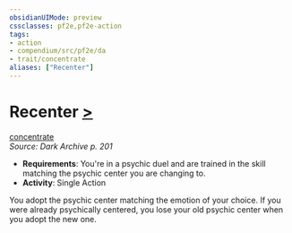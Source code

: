 ```yaml
---
obsidianUIMode: preview
cssclasses: pf2e,pf2e-action
tags:
- action
- compendium/src/pf2e/da
- trait/concentrate
aliases: ["Recenter"]
---
```

# Recenter [>](rules/core-rulebook/chapter-9-playing-the-game.md#Actions "Single Action")
[concentrate](rules/traits/concentrate.md "Concentrate Action & Ability Trait")  
*Source: Dark Archive p. 201*  

- **Requirements**: You're in a psychic duel and are trained in the skill matching the psychic center you are changing to.
- **Activity**: Single Action

You adopt the psychic center matching the emotion of your choice. If you were already psychically centered, you lose your old psychic center when you adopt the new one.